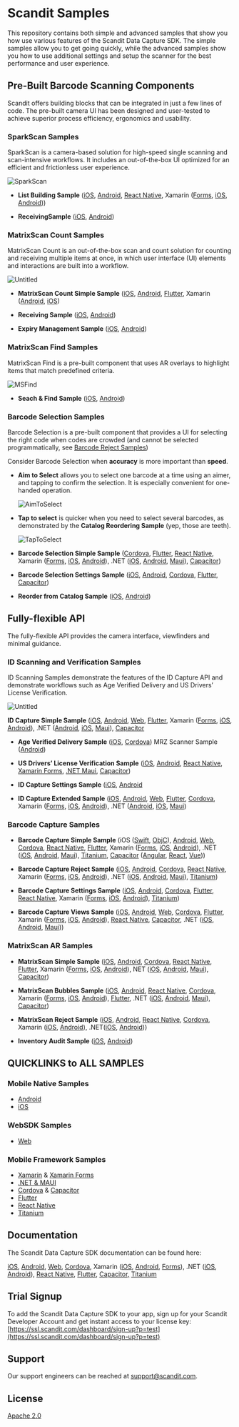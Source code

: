 # Scandit Samples

This repository contains both simple and advanced samples that show you how use various features of the Scandit Data Capture SDK. The simple samples allow you to get going quickly, while the advanced samples show you how to use additional settings and setup the scanner for the best performance and user experience.

## **Pre-Built Barcode Scanning Components**

Scandit offers building blocks that can be integrated in just a few lines of code. The pre-built camera UI has been designed and user-tested to achieve superior process efficiency, ergonomics and usability.

### **SparkScan Samples**

SparkScan is a camera-based solution for high-speed single scanning and scan-intensive workflows. It includes an out-of-the-box UI optimized for an efficient and frictionless user experience.

![SparkScan](/images/SparkScan.png)

- **List Building Sample** ([iOS](https://github.com/Scandit/datacapture-ios-samples/tree/master/ListBuildingSample), [Android](https://github.com/Scandit/datacapture-android-samples/tree/master/ListBuildingSample), [React Native](https://github.com/Scandit/datacapture-react-native-samples/tree/master/ListBuildingSample), Xamarin ([Forms](https://github.com/Scandit/datacapture-xamarin-forms-samples/tree/master/ListBuildingSample), [iOS](https://github.com/Scandit/datacapture-xamarin-samples/tree/master/ios/ListBuildingSample), [Android](https://www.notion.so/Scandit-Samples-2246395c6e4146458347ebb7a7f5624f?pvs=21)))

- **ReceivingSample** ([iOS](https://github.com/Scandit/datacapture-ios-samples/tree/master/ReceivingSample), [Android](https://github.com/Scandit/datacapture-android-samples/tree/master/ReceivingSample))

### MatrixScan Count Samples

MatrixScan Count is an out-of-the-box scan and count solution for counting and receiving multiple items at once, in which user interface (UI) elements and interactions are built into a workflow.

![Untitled](https://github.com/Scandit/.github/blob/main/images/MSCount.png)

- **MatrixScan Count Simple Sample** ([iOS](https://github.com/Scandit/datacapture-ios-samples/tree/master/MatrixScanCountSimpleSample), [Android](https://github.com/Scandit/datacapture-android-samples/tree/master/MatrixScanCountSimpleSample), [Flutter](https://github.com/Scandit/datacapture-flutter-samples/tree/master/MatrixScanCountSimpleSample), Xamarin ([Android](https://github.com/Scandit/datacapture-xamarin-samples/tree/master/android/MatrixScanCountSimpleSample), [iOS](https://github.com/Scandit/datacapture-xamarin-samples/tree/master/ios/MatrixScanCountSimpleSample))

- **Receiving Sample** ([iOS](https://github.com/Scandit/datacapture-ios-samples/tree/master/ReceivingSample), [Android](https://github.com/Scandit/datacapture-android-samples/tree/master/ReceivingSample))

- **Expiry Management Sample** ([iOS](https://www.notion.so/Scandit-Samples-2246395c6e4146458347ebb7a7f5624f?pvs=21), [Android](https://github.com/Scandit/datacapture-android-samples/tree/master/ExpiryManagementSample))

### **MatrixScan Find Samples**

MatrixScan Find is a pre-built component that uses AR overlays to highlight items that match predefined criteria. 

![MSFind](https://github.com/Scandit/.github/blob/main/images/MSFind.png)

- **Seach  & Find Sample** ([iOS](https://github.com/Scandit/datacapture-ios-samples/tree/master/SearchAndFindSample), [Android](https://github.com/Scandit/datacapture-android-samples/tree/master/SearchAndFindSample)) 

### Barcode Selection Samples

Barcode Selection is a pre-built component that provides a UI for selecting the right code when codes are crowded (and cannot be selected programmatically, see [Barcode Reject Samples](https://www.notion.so/Scandit-Samples-2246395c6e4146458347ebb7a7f5624f?pvs=21))

Consider Barcode Selection when **accuracy** is more important than **speed**.

- **Aim to Select** allows you to select one barcode at a time using an aimer, and tapping to confirm the selection. It is especially convenient for one-handed operation.
    
    ![AimToSelect](https://github.com/Scandit/.github/blob/main/images/AimToSelect.png)
    

- **Tap to select** is quicker when you need to select several barcodes, as demonstrated by the **Catalog Reordering Sample** (yep, those are teeth).
    
    ![TapToSelect](https://github.com/Scandit/.github/blob/main/images/TapToSelect.png)
    

- **Barcode Selection Simple Sample** ([Cordova](https://github.com/Scandit/datacapture-cordova-samples/tree/master/BarcodeSelectionSimpleSample), [Flutter](https://github.com/Scandit/datacapture-flutter-samples/tree/master/BarcodeSelectionSimpleSample), [React Native](https://github.com/Scandit/datacapture-react-native-samples/tree/master/BarcodeSelectionSimpleSample), Xamarin ([Forms](https://github.com/Scandit/datacapture-xamarin-forms-samples/tree/master/BarcodeSelectionSimpleSample), [iOS](https://github.com/Scandit/datacapture-xamarin-samples/tree/master/ios/BarcodeSelectionSimpleSample), [Android](https://github.com/Scandit/datacapture-xamarin-samples/tree/master/android/BarcodeSelectionSimpleSample)), .NET ([iOS](https://github.com/Scandit/datacapture-dotnet-samples/tree/master/ios/BarcodeSelectionSimpleSample), [Android](https://github.com/Scandit/datacapture-dotnet-samples/tree/master/android/BarcodeSelectionSimpleSample), [Maui](https://github.com/Scandit/datacapture-dotnet-samples/tree/master/maui/BarcodeSelectionSimpleSample)), [Capacitor](https://github.com/Scandit/datacapture-capacitor-samples/tree/master/BarcodeSelectionSimpleSample))

- **Barcode Selection Settings Sample** ([iOS](https://github.com/Scandit/datacapture-ios-samples/tree/master/BarcodeSelectionSettingsSample), [Android](https://github.com/Scandit/datacapture-android-samples/tree/master/BarcodeSelectionSettingsSample), [Cordova](https://github.com/Scandit/datacapture-cordova-samples/tree/master/BarcodeSelectionSettingsSample), [Flutter](https://github.com/Scandit/datacapture-flutter-samples/tree/master/BarcodeSelectionSettingsSample), [Capacitor](https://github.com/Scandit/datacapture-capacitor-samples/tree/master/BarcodeSelectionSettingsSample))

- **Reorder from Catalog Sample** ([iOS](https://github.com/Scandit/datacapture-ios-samples/tree/master/ReorderFromCatalogSample), [Android](https://github.com/Scandit/datacapture-android-samples/tree/master/ReorderFromCatalogSample))

## Fully-flexible API

The fully-flexible API provides the camera interface, viewfinders and minimal guidance.

### ID Scanning and Verification Samples

ID Scanning Samples demonstrate the features of the ID Capture API and demonstrate workflows such as Age Verified Delivery and US Drivers’ License Verification.

![Untitled](https://github.com/Scandit/.github/blob/main/images/IDScanning.png)

**ID Capture Simple Sample** ([iOS](https://github.com/Scandit/datacapture-cordova-samples/tree/master/IdCaptureSimpleSample), [Android](https://github.com/Scandit/datacapture-android-samples/tree/master/IdCaptureSimpleSample), [Web](https://github.com/Scandit/datacapture-web-samples/tree/master/IdCaptureSimpleSample), [Flutter](https://github.com/Scandit/datacapture-flutter-samples/tree/master/IdCaptureSimpleSample), Xamarin ([Forms](https://github.com/Scandit/datacapture-xamarin-forms-samples/tree/master/IdCaptureSimpleSample), [iOS](https://github.com/Scandit/datacapture-xamarin-samples/tree/master/ios/IdCaptureSimpleSample), [Android](https://github.com/Scandit/datacapture-xamarin-samples/tree/master/android/IdCaptureSimpleSample)), .NET ([Android](https://github.com/Scandit/datacapture-dotnet-samples/tree/master/android/IdCaptureSimpleSample), [iOS](https://github.com/Scandit/datacapture-dotnet-samples/tree/master/ios/IdCaptureSimpleSample), [Maui](https://github.com/Scandit/datacapture-dotnet-samples/tree/master/maui/IdCaptureSimpleSample)), [Capacitor](https://github.com/Scandit/datacapture-capacitor-samples/tree/master/IdCaptureSimpleSample)

- **Age Verified Delivery Sample** ([iOS](https://github.com/Scandit/datacapture-ios-samples/tree/master/AgeVerifiedDeliverySample), [Cordova](https://github.com/Scandit/datacapture-android-samples/tree/master/AgeVerifiedDeliverySample))
MRZ Scanner Sample ([Android](https://github.com/Scandit/datacapture-android-samples/tree/master/MRZScannerSample))

- **US Drivers’ License Verification Sample** ([iOS](https://github.com/Scandit/datacapture-ios-samples/tree/master/USDLVerificationSample), [Android](https://github.com/Scandit/datacapture-android-samples/tree/master/USDLVerificationSample), [React Native](https://github.com/Scandit/datacapture-react-native-samples/tree/master/USDLVerificationSample), [Xamarin Forms](https://github.com/Scandit/datacapture-xamarin-forms-samples/tree/master/USDLVerificationSample), [.NET Maui](https://github.com/Scandit/datacapture-dotnet-samples/tree/master/maui/USDLVerificationSample), [Capacitor](https://github.com/Scandit/datacapture-capacitor-samples/tree/master/USDLVerificationSample))

- **ID Capture Settings Sample** ([iOS](https://github.com/Scandit/datacapture-ios-samples/tree/master/IdCaptureSettingsSample), [Android](https://github.com/Scandit/datacapture-android-samples/tree/master/IdCaptureSettingsSample)

- **ID Capture Extended Sample** ([iOS](https://github.com/Scandit/datacapture-ios-samples/tree/master/IdCaptureExtendedSample),  [Android](https://github.com/Scandit/datacapture-android-samples/tree/master/IdCaptureExtendedSample), [Web](https://github.com/Scandit/datacapture-web-samples/tree/master/IdCaptureExtendedSample), [Flutter](https://github.com/Scandit/datacapture-flutter-samples/tree/master/IdCaptureExtendedSample), [Cordova](https://github.com/Scandit/datacapture-cordova-samples/tree/master/IdCaptureExtendedSample), Xamarin ([Forms](https://github.com/Scandit/datacapture-xamarin-forms-samples/tree/master/IdCaptureExtendedSample), [iOS](https://github.com/Scandit/datacapture-xamarin-samples/tree/master/ios/IdCaptureExtendedSample), [Android](https://github.com/Scandit/datacapture-xamarin-samples/tree/master/android/IdCaptureExtendedSample)), .NET ([Android](https://github.com/Scandit/datacapture-dotnet-samples/tree/master/android/IdCaptureExtendedSample), [iOS](https://github.com/Scandit/datacapture-dotnet-samples/tree/master/ios/IdCaptureExtendedSample), [Maui](https://github.com/Scandit/datacapture-dotnet-samples/tree/master/maui/IdCaptureExtendedSample))

### Barcode Capture Samples

- **Barcode Capture Simple Sample** (iOS ([Swift](https://github.com/Scandit/datacapture-ios-samples/tree/master/BarcodeCaptureSimpleSampleSwift), [ObjC](https://github.com/Scandit/datacapture-ios-samples/tree/master/BarcodeCaptureSimpleSampleObjC)), [Android](https://github.com/Scandit/datacapture-android-samples/tree/master/BarcodeCaptureSimpleSample), [Web](https://github.com/Scandit/datacapture-web-samples/tree/master/BarcodeCaptureSimpleSample), [Cordova](https://github.com/Scandit/datacapture-cordova-samples/tree/master/BarcodeCaptureSimpleSample), [React Native](https://github.com/Scandit/datacapture-react-native-samples/tree/master/BarcodeCaptureSimpleSample), [Flutter](https://github.com/Scandit/datacapture-flutter-samples/tree/master/BarcodeCaptureSimpleSample), Xamarin ([Forms](https://github.com/Scandit/datacapture-xamarin-forms-samples/tree/master/BarcodeCaptureSimpleSample), [iOS](https://github.com/Scandit/datacapture-xamarin-samples/tree/master/ios/BarcodeCaptureSimpleSample), [Android](https://github.com/Scandit/datacapture-xamarin-samples/tree/master/android/BarcodeCaptureSimpleSample)), .NET ([iOS](https://github.com/Scandit/datacapture-dotnet-samples/tree/master/ios/BarcodeCaptureSimpleSample), [Android](https://github.com/Scandit/datacapture-dotnet-samples/tree/master/android/BarcodeCaptureSimpleSample), [Maui](https://github.com/Scandit/datacapture-dotnet-samples/tree/master/maui/BarcodeCaptureSimpleSample)), [Titanium](https://github.com/Scandit/datacapture-titanium-samples/tree/main/BarcodeCaptureSimpleSample), [Capacitor](https://github.com/Scandit/datacapture-capacitor-samples/tree/master/BarcodeCaptureSimpleSample) ([Angular](https://github.com/Scandit/datacapture-capacitor-samples/tree/master/BarcodeCaptureSimpleSampleWithAngular), [React](https://github.com/Scandit/datacapture-capacitor-samples/tree/master/BarcodeCaptureSimpleSampleWithReact), [Vue](https://github.com/Scandit/datacapture-capacitor-samples/tree/master/BarcodeCaptureSimpleSampleWithVue)))

- **Barcode Capture Reject Sample** ([iOS](https://github.com/Scandit/datacapture-ios-samples/tree/master/BarcodeCaptureRejectSample),  [Android](https://github.com/Scandit/datacapture-android-samples/tree/master/BarcodeCaptureRejectSample), [Cordova](https://github.com/Scandit/datacapture-cordova-samples/tree/master/BarcodeCaptureRejectSample), [React Native](https://github.com/Scandit/datacapture-react-native-samples/tree/master/BarcodeCaptureRejectSample), Xamarin ([Forms](https://github.com/Scandit/datacapture-xamarin-forms-samples/tree/master/BarcodeCaptureRejectSample), [iOS](https://github.com/Scandit/datacapture-xamarin-samples/tree/master/ios/BarcodeCaptureRejectSample), [Android](https://github.com/Scandit/datacapture-xamarin-samples/tree/master/android/BarcodeCaptureRejectSample)), .NET ([iOS](https://github.com/Scandit/datacapture-dotnet-samples/tree/master/ios/BarcodeCaptureRejectSample), [Android](https://github.com/Scandit/datacapture-dotnet-samples/tree/master/android/BarcodeCaptureRejectSample), [Maui](https://github.com/Scandit/datacapture-dotnet-samples/tree/master/maui/BarcodeCaptureRejectSample)), [Titanium](https://github.com/Scandit/datacapture-titanium-samples/tree/main/BarcodeCaptureRejectSample))

- **Barcode Capture Settings Sample** ([iOS](https://github.com/Scandit/datacapture-ios-samples/tree/master/BarcodeCaptureSettingsSample), [Android](https://github.com/Scandit/datacapture-android-samples/tree/master/BarcodeCaptureSettingsSample), [Cordova](https://github.com/Scandit/datacapture-cordova-samples/tree/master/BarcodeCaptureSettingsSample), [Flutter](https://github.com/Scandit/datacapture-flutter-samples/tree/master/BarcodeCaptureSettingsSample), [React Native](https://github.com/Scandit/datacapture-react-native-samples/tree/master/BarcodeCaptureSettingsSample), Xamarin ([Forms](https://github.com/Scandit/datacapture-xamarin-forms-samples/tree/master/BarcodeCaptureSettingsSample), [iOS](https://github.com/Scandit/datacapture-xamarin-samples/tree/master/ios/BarcodeCaptureSettingsSample), [Android](https://github.com/Scandit/datacapture-xamarin-samples/tree/master/android/BarcodeCaptureSettingsSample)), [Titanium](https://github.com/Scandit/datacapture-titanium-samples/tree/main/BarcodeCaptureSettingsSample))

- **Barcode Capture Views Sample** ([iOS](https://github.com/Scandit/datacapture-ios-samples/tree/master/BarcodeCaptureViewsSample), [Android](https://github.com/Scandit/datacapture-android-samples/tree/master/BarcodeCaptureViewsSample), [Web](https://github.com/Scandit/datacapture-web-samples/tree/master/BarcodeCaptureViewsSample), [Cordova](https://github.com/Scandit/datacapture-cordova-samples/tree/master/BarcodeCaptureViewsSample), [Flutter](https://github.com/Scandit/datacapture-flutter-samples/tree/master/BarcodeCaptureViewsSample),  Xamarin ([Forms](https://github.com/Scandit/datacapture-xamarin-forms-samples/tree/master/BarcodeCaptureViewsSample), [iOS](https://github.com/Scandit/datacapture-xamarin-samples/tree/master/ios/BarcodeCaptureViewsSample), [Android](https://github.com/Scandit/datacapture-xamarin-samples/tree/master/android/BarcodeCaptureViewsSample)), [React Native](https://github.com/Scandit/datacapture-react-native-samples/tree/master/BarcodeCaptureViewsSample), [Capacitor](https://github.com/Scandit/datacapture-capacitor-samples/tree/master/BarcodeCaptureViewsSample),  .NET ([iOS](https://github.com/Scandit/datacapture-dotnet-samples/tree/master/ios/BarcodeCaptureViewsSample), [Android](https://github.com/Scandit/datacapture-dotnet-samples/tree/master/android/BarcodeCaptureViewsSample), [Maui](https://github.com/Scandit/datacapture-dotnet-samples/tree/master/maui/BarcodeCaptureViewsSample)))

### MatrixScan AR Sam**ples**

- **MatrixScan Simple Sample** ([iOS](https://github.com/Scandit/datacapture-ios-samples/tree/master/MatrixScanSimpleSample), [Android](https://github.com/Scandit/datacapture-android-samples/tree/master/MatrixScanSimpleSample), [Cordova](https://github.com/Scandit/datacapture-cordova-samples/tree/master/MatrixScanSimpleSample), [React Native](https://github.com/Scandit/datacapture-react-native-samples/tree/master/MatrixScanSimpleSample), [Flutter](https://github.com/Scandit/datacapture-flutter-samples/tree/master/MatrixScanSimpleSample), Xamarin ([Forms](https://github.com/Scandit/datacapture-xamarin-forms-samples/tree/master/MatrixScanSimpleSample), [iOS](https://github.com/Scandit/datacapture-xamarin-samples/tree/master/ios/MatrixScanSimpleSample), [Android](https://github.com/Scandit/datacapture-xamarin-samples/tree/master/android/MatrixScanSimpleSample)), NET ([iOS](https://github.com/Scandit/datacapture-dotnet-samples/tree/master/ios/MatrixScanSimpleSample), [Android](https://github.com/Scandit/datacapture-dotnet-samples/tree/master/android/MatrixScanSimpleSample), [Maui](https://github.com/Scandit/datacapture-dotnet-samples/tree/master/maui/MatrixScanSimpleSample)), [Capacitor](https://github.com/Scandit/datacapture-capacitor-samples/tree/master/MatrixScanSimpleSample))

- **MatrixScan Bubbles Sample** ([iOS](https://github.com/Scandit/datacapture-ios-samples/tree/master/MatrixScanBubblesSample), [Android](https://github.com/Scandit/datacapture-android-samples/tree/master/MatrixScanBubblesSample), [React Native](https://github.com/Scandit/datacapture-react-native-samples/tree/master/MatrixScanBubblesSample), [Cordova](https://github.com/Scandit/datacapture-cordova-samples/tree/master/MatrixScanBubblesSample), Xamarin ([Forms](https://github.com/Scandit/datacapture-xamarin-forms-samples/tree/master/MatrixScanBubblesSample), [iOS](https://github.com/Scandit/datacapture-xamarin-samples/tree/master/ios/MatrixScanBubblesSample), [Android](https://github.com/Scandit/datacapture-xamarin-samples/tree/master/android/MatrixScanBubblesSample)), [Flutter](https://github.com/Scandit/datacapture-flutter-samples/tree/master/MatrixScanBubblesSample), .NET ([iOS](https://github.com/Scandit/datacapture-dotnet-samples/tree/master/ios/MatrixScanBubblesSample), [Android](https://github.com/Scandit/datacapture-dotnet-samples/tree/master/android/MatrixScanBubblesSample), [Maui](https://github.com/Scandit/datacapture-dotnet-samples/tree/master/maui/MatrixScanBubblesSample)), [Capacitor](https://github.com/Scandit/datacapture-capacitor-samples/tree/master/MatrixScanBubblesSample))

- **MatrixScan Reject Sample** ([iOS](https://github.com/Scandit/datacapture-ios-samples/tree/master/MatrixScanRejectSample), [Android](https://github.com/Scandit/datacapture-android-samples/tree/master/MatrixScanRejectSample), [React Native](https://github.com/Scandit/datacapture-react-native-samples/tree/master/MatrixScanRejectSample), [Cordova](https://github.com/Scandit/datacapture-cordova-samples/tree/master/MatrixScanRejectSample), Xamarin ([iOS](https://github.com/Scandit/datacapture-xamarin-samples/tree/master/ios/MatrixScanRejectSample), [Android](https://github.com/Scandit/datacapture-xamarin-samples/tree/master/android/MatrixScanRejectSample)), .NET([iOS](https://github.com/Scandit/datacapture-dotnet-samples/tree/master/ios/MatrixScanRejectSample), [Android](https://github.com/Scandit/datacapture-dotnet-samples/tree/master/android/MatrixScanRejectSample)))

- **Inventory Audit Sample** ([iOS](https://github.com/Scandit/datacapture-ios-samples/tree/master/InventoryAuditSample), [Android](https://github.com/Scandit/datacapture-android-samples/tree/master/InventoryAuditSample)) 

## QUICKLINKS to ALL SAMPLES

### Mobile Native Samples

- [Android](https://github.com/Scandit/datacapture-android-samples)
- [iOS](https://github.com/Scandit/datacapture-ios-samples)

### WebSDK Samples

- [Web](https://github.com/Scandit/datacapture-web-samples)

### Mobile Framework Samples

- [Xamarin](https://github.com/Scandit/datacapture-xamarin-samples) & [Xamarin Forms](https://github.com/Scandit/datacapture-xamarin-forms-samples)
- [.NET & MAUI](https://github.com/Scandit/datacapture-dotnet-samples)
- [Cordova](https://github.com/Scandit/datacapture-cordova-samples) & [Capacitor](https://github.com/Scandit/datacapture-capacitor-samples)
- [Flutter](https://github.com/Scandit/datacapture-flutter-samples)
- [React Native](https://github.com/Scandit/datacapture-react-native-samples)
- [Titanium](https://github.com/Scandit/datacapture-titanium-samples)

## Documentation

The Scandit Data Capture SDK documentation can be found here:

[iOS](https://docs.scandit.com/data-capture-sdk/ios/index.html), [Android,](https://docs.scandit.com/data-capture-sdk/android/index.html) [Web](https://docs.scandit.com/data-capture-sdk/web/index.html), [Cordova](https://docs.scandit.com/data-capture-sdk/cordova/index.html), Xamarin ([iOS](https://docs.scandit.com/data-capture-sdk/xamarin.ios/index.html), [Android](https://docs.scandit.com/data-capture-sdk/xamarin.android/index.html), [Forms](https://docs.scandit.com/data-capture-sdk/xamarin.forms/index.html)), .NET ([iOS](https://docs.scandit.com/data-capture-sdk/dotnet.ios/index.html), [Android](https://docs.scandit.com/data-capture-sdk/dotnet.android/index.html)), [React Native](https://docs.scandit.com/data-capture-sdk/react-native/index.html), [Flutter,](https://docs.scandit.com/data-capture-sdk/flutter/index.html) [Capacitor,](https://docs.scandit.com/data-capture-sdk/capacitor/index.html) [Titanium](https://docs.scandit.com/data-capture-sdk/titanium/index.html)

## Trial Signup

To add the Scandit Data Capture SDK to your app, sign up for your Scandit Developer Account  and get instant access to your license key: [https://ssl.scandit.com/dashboard/sign-up?p=test](https://ssl.scandit.com/dashboard/sign-up?p=test)

## Support

Our support engineers can be reached at [support@scandit.com](mailto:support@scandit.com).

## License

[Apache 2.0](http://www.apache.org/licenses/LICENSE-2.0)
